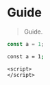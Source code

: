 # Guide

> Guide.


```javascript
const a = 1;
```

```bash
const a = 1;
```

```vue-code
<script>
</script>
```

